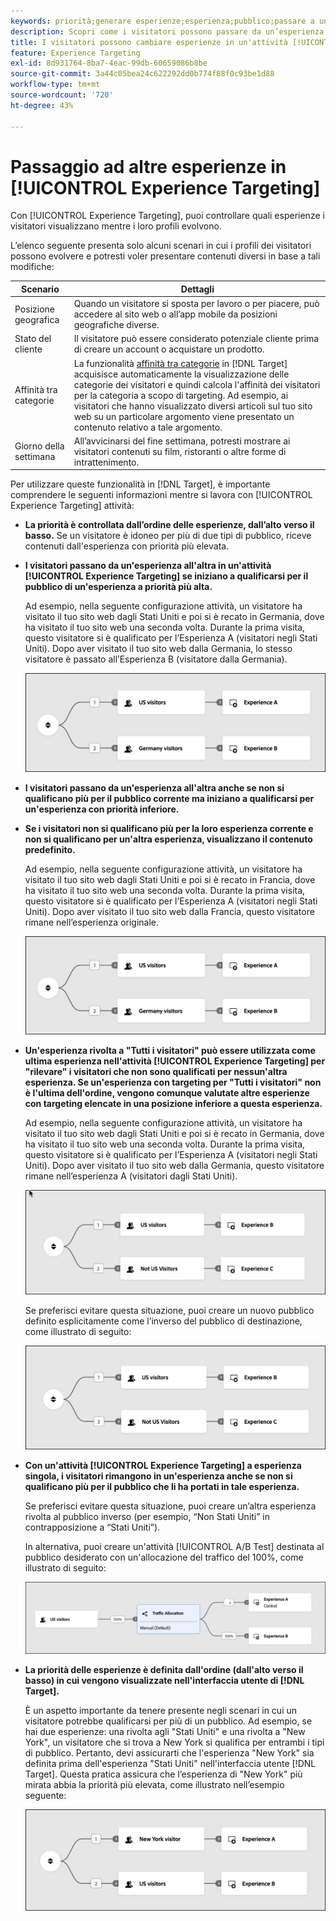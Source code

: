 ```yaml
---
keywords: priorità;generare esperienze;esperienza;pubblico;passare a un’altra esperienza;compositore esperienza visivo
description: Scopri come i visitatori possono passare da un’esperienza all’altra in un’attività  [!DNL Adobe Target] [!UICONTROL Experience Targeting] (XT) mentre i loro profili evolvono.
title: I visitatori possono cambiare esperienze in un'attività [!UICONTROL Experience Targeting]?
feature: Experience Targeting
exl-id: 8d931764-8ba7-4eac-99db-60659086b8be
source-git-commit: 3a44c05bea24c622292dd0b774f88f0c93be1d88
workflow-type: tm+mt
source-wordcount: '720'
ht-degree: 43%

---
```


# Passaggio ad altre esperienze in [!UICONTROL Experience Targeting]

Con [!UICONTROL Experience Targeting], puoi controllare quali esperienze i visitatori visualizzano mentre i loro profili evolvono.

L’elenco seguente presenta solo alcuni scenari in cui i profili dei visitatori possono evolvere e potresti voler presentare contenuti diversi in base a tali modifiche:

| Scenario | Dettagli |
|--- |--- |
| Posizione geografica | Quando un visitatore si sposta per lavoro o per piacere, può accedere al sito web o all’app mobile da posizioni geografiche diverse. |
| Stato del cliente | Il visitatore può essere considerato potenziale cliente prima di creare un account o acquistare un prodotto. |
| Affinità tra categorie | La funzionalità [affinità tra categorie](/help/main/c-target/c-visitor-profile/category-affinity.md) in [!DNL Target] acquisisce automaticamente la visualizzazione delle categorie dei visitatori e quindi calcola l&#39;affinità dei visitatori per la categoria a scopo di targeting. Ad esempio, ai visitatori che hanno visualizzato diversi articoli sul tuo sito web su un particolare argomento viene presentato un contenuto relativo a tale argomento. |
| Giorno della settimana | All’avvicinarsi del fine settimana, potresti mostrare ai visitatori contenuti su film, ristoranti o altre forme di intrattenimento. |

Per utilizzare queste funzionalità in [!DNL Target], è importante comprendere le seguenti informazioni mentre si lavora con [!UICONTROL Experience Targeting] attività:

* **La priorità è controllata dall’ordine delle esperienze, dall’alto verso il basso.** Se un visitatore è idoneo per più di due tipi di pubblico, riceve contenuti dall&#39;esperienza con priorità più elevata.
* **I visitatori passano da un&#39;esperienza all&#39;altra in un&#39;attività [!UICONTROL Experience Targeting] se iniziano a qualificarsi per il pubblico di un&#39;esperienza a priorità più alta.**

  Ad esempio, nella seguente configurazione attività, un visitatore ha visitato il tuo sito web dagli Stati Uniti e poi si è recato in Germania, dove ha visitato il tuo sito web una seconda volta. Durante la prima visita, questo visitatore si è qualificato per l’Esperienza A (visitatori negli Stati Uniti). Dopo aver visitato il tuo sito web dalla Germania, lo stesso visitatore è passato all’Esperienza B (visitatore dalla Germania).

  ![Priorità Stati Uniti > Germania](/help/main/c-activities/t-experience-target/t-xt-create/assets/xt_priority_us_germany-refresh.png)

* **I visitatori passano da un&#39;esperienza all&#39;altra anche se non si qualificano più per il pubblico corrente ma iniziano a qualificarsi per un&#39;esperienza con priorità inferiore.**
* **Se i visitatori non si qualificano più per la loro esperienza corrente e non si qualificano per un&#39;altra esperienza, visualizzano il contenuto predefinito.**

  Ad esempio, nella seguente configurazione attività, un visitatore ha visitato il tuo sito web dagli Stati Uniti e poi si è recato in Francia, dove ha visitato il tuo sito web una seconda volta. Durante la prima visita, questo visitatore si è qualificato per l’Esperienza A (visitatori negli Stati Uniti). Dopo aver visitato il tuo sito web dalla Francia, questo visitatore rimane nell’esperienza originale.

  ![Priorità Stati Uniti > Germania](/help/main/c-activities/t-experience-target/t-xt-create/assets/xt_priority_us_germany-refresh.png)

* **Un&#39;esperienza rivolta a &quot;Tutti i visitatori&quot; può essere utilizzata come ultima esperienza nell&#39;attività [!UICONTROL Experience Targeting] per &quot;rilevare&quot; i visitatori che non sono qualificati per nessun&#39;altra esperienza. Se un&#39;esperienza con targeting per &quot;Tutti i visitatori&quot; non è l&#39;ultima dell&#39;ordine, vengono comunque valutate altre esperienze con targeting elencate in una posizione inferiore a questa esperienza.**

  Ad esempio, nella seguente configurazione attività, un visitatore ha visitato il tuo sito web dagli Stati Uniti e poi si è recato in Germania, dove ha visitato il tuo sito web una seconda volta. Durante la prima visita, questo visitatore si è qualificato per l’Esperienza A (visitatori negli Stati Uniti). Dopo aver visitato il tuo sito web dalla Germania, questo visitatore rimane nell’esperienza A (visitatori dagli Stati Uniti).

  ![Priorità Stati Uniti > Tutti i visitatori](/help/main/c-activities/t-experience-target/t-xt-create/assets/xt_priority_us_not_us-refresh.png)

  Se preferisci evitare questa situazione, puoi creare un nuovo pubblico definito esplicitamente come l’inverso del pubblico di destinazione, come illustrato di seguito:

  ![Priorità Stati Uniti > Non Stati Uniti](/help/main/c-activities/t-experience-target/t-xt-create/assets/not-us.png)

* **Con un&#39;attività [!UICONTROL Experience Targeting] a esperienza singola, i visitatori rimangono in un&#39;esperienza anche se non si qualificano più per il pubblico che li ha portati in tale esperienza.**

  Se preferisci evitare questa situazione, puoi creare un’altra esperienza rivolta al pubblico inverso (per esempio, “Non Stati Uniti” in contrapposizione a “Stati Uniti”).

  In alternativa, puoi creare un&#39;attività [!UICONTROL A/B Test] destinata al pubblico desiderato con un&#39;allocazione del traffico del 100%, come illustrato di seguito:

  ![Priorità una esperienza](/help/main/c-activities/t-experience-target/t-xt-create/assets/xt_priority_one_experience-refresh.png)

* **La priorità delle esperienze è definita dall&#39;ordine (dall&#39;alto verso il basso) in cui vengono visualizzate nell&#39;interfaccia utente di [!DNL Target].**

  È un aspetto importante da tenere presente negli scenari in cui un visitatore potrebbe qualificarsi per più di un pubblico. Ad esempio, se hai due esperienze: una rivolta agli &quot;Stati Uniti&quot; e una rivolta a &quot;New York&quot;, un visitatore che si trova a New York si qualifica per entrambi i tipi di pubblico. Pertanto, devi assicurarti che l&#39;esperienza &quot;New York&quot; sia definita prima dell&#39;esperienza &quot;Stati Uniti&quot; nell&#39;interfaccia utente [!DNL Target]. Questa pratica assicura che l’esperienza di &quot;New York&quot; più mirata abbia la priorità più elevata, come illustrato nell’esempio seguente:

  ![Priorità New York > Stati Uniti](/help/main/c-activities/t-experience-target/t-xt-create/assets/xt_priority_ny_us-refresh.png)
